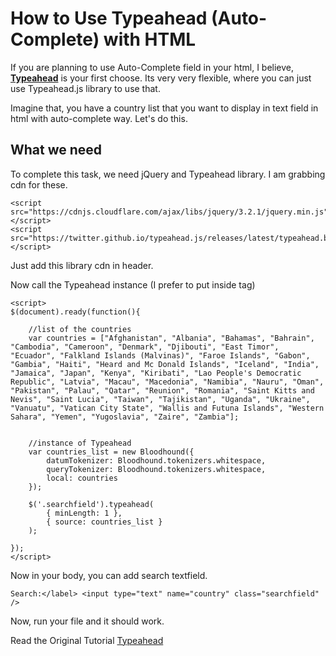 # How to Use Typeahead (Auto-Complete) with HTML

If you are planning to use Auto-Complete field in your html, I believe, **[Typeahead](https://twitter.github.io/typeahead.js/)** is your first choose. Its very very flexible, where you can just use Typeahead.js library to use that. 

Imagine that, you have a country list that you want to display in text field in html with auto-complete way. Let's do this. 

## What we need 
To complete this task, we need jQuery and Typeahead library. I am grabbing cdn for these. 

```
<script src="https://cdnjs.cloudflare.com/ajax/libs/jquery/3.2.1/jquery.min.js"></script>
<script src="https://twitter.github.io/typeahead.js/releases/latest/typeahead.bundle.js"></script>
```
Just add this library cdn in header. 


Now call the Typeahead instance (I prefer to put inside <head> tag)

```
<script>
$(document).ready(function(){

	//list of the countries
	var countries = ["Afghanistan", "Albania", "Bahamas", "Bahrain", "Cambodia", "Cameroon", "Denmark", "Djibouti", "East Timor", "Ecuador", "Falkland Islands (Malvinas)", "Faroe Islands", "Gabon", "Gambia", "Haiti", "Heard and Mc Donald Islands", "Iceland", "India", "Jamaica", "Japan", "Kenya", "Kiribati", "Lao People's Democratic Republic", "Latvia", "Macau", "Macedonia", "Namibia", "Nauru", "Oman", "Pakistan", "Palau", "Qatar", "Reunion", "Romania", "Saint Kitts and Nevis", "Saint Lucia", "Taiwan", "Tajikistan", "Uganda", "Ukraine", "Vanuatu", "Vatican City State", "Wallis and Futuna Islands", "Western Sahara", "Yemen", "Yugoslavia", "Zaire", "Zambia"];
	

	//instance of Typeahead
	var countries_list = new Bloodhound({
		datumTokenizer: Bloodhound.tokenizers.whitespace,
		queryTokenizer: Bloodhound.tokenizers.whitespace,
		local: countries
	});
	
	$('.searchfield').typeahead(
		{ minLength: 1 },
		{ source: countries_list }
	);

});  
</script>
```

Now in your body, you can add search textfield. 

```
Search:</label> <input type="text" name="country" class="searchfield" />
```

Now, run your file and it should work. 



Read the Original Tutorial [Typeahead](https://twitter.github.io/typeahead.js/)








